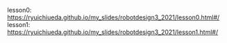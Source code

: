 lesson0: https://ryuichiueda.github.io/my_slides/robotdesign3_2021/lesson0.html#/
lesson1: https://ryuichiueda.github.io/my_slides/robotdesign3_2021/lesson1.html#/
